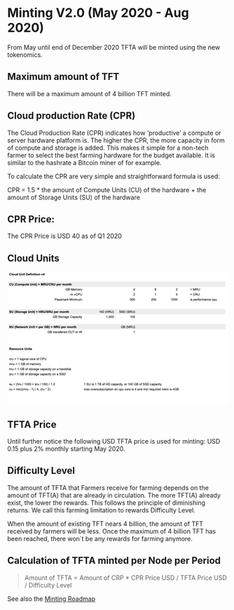 # Minting V2.0 (May 2020 - Aug 2020)

From May until end of December 2020 TFTA will be minted using the new tokenomics.

## Maximum amount of TFT

There will be a maximum amount of 4 billion TFT minted.

## Cloud production Rate (CPR)

The Cloud Production Rate (CPR) indicates how ‘productive’ a compute or server hardware platform is. The higher the CPR, the more capacity in form of compute and storage is added. This makes it simple for a non-tech farmer to select the best farming hardware for the budget available. It is similar to the hashrate a Bitcoin miner of for example.

To calculate the CPR are very simple and straightforward formula is used:

CPR = 1.5 * the amount of Compute Units (CU) of the hardware + the amount of Storage Units (SU) of the hardware

## CPR Price:

The CPR Price is USD 40 as of Q1 2020

## Cloud Units

![](img/cloud_units.png)

## TFTA Price

Until further notice the following USD TFTA price is used for minting: USD 0.15 plus 2% monthly starting May 2020.

## Difficulty Level

The amount of TFTA that Farmers receive for farming depends on the amount of TFT(A) that are already in circulation. The more TFT(A) already exist, the lower the rewards. This follows the principle of diminishing returns. We call this farming limitation to rewards Difficulty Level.

When the amount of existing TFT nears 4 billion, the amount of TFT received by farmers will be less. Once the maximum of 4 billion TFT has been reached, there won´t be any rewards for farming anymore.

## Calculation of TFTA minted per Node per Period

> Amount of TFTA = Amount of CRP * CPR Price USD / TFTA Price USD / Difficulty Level

See also the [Minting Roadmap](/Users/andmax/opt/github/threefoldfoundation/info_threefold/src/grid/minting_roadmap.md)

